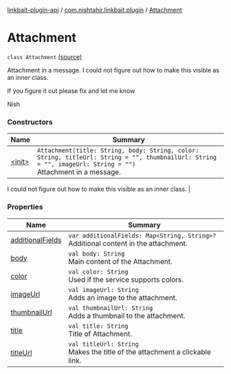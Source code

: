 [linkbait-plugin-api](../../index.md) / [com.nishtahir.linkbait.plugin](../index.md) / [Attachment](.)

# Attachment

`class Attachment` [(source)](https://gitlab.com/nishtahir/linkbait/tree/master/linkbait-plugin-api/src/main/kotlin//com/nishtahir/linkbait/plugin/Attachment.kt#L13)

Attachment in a message.
I could not figure out how to make this
visible as an inner class.

If you figure it out please fix and let me know

Nish

### Constructors

| Name | Summary |
|---|---|
| [&lt;init&gt;](-init-.md) | `Attachment(title: String, body: String, color: String, titleUrl: String = "", thumbnailUrl: String = "", imageUrl: String = "")`<br>Attachment in a message.
I could not figure out how to make this
visible as an inner class. |

### Properties

| Name | Summary |
|---|---|
| [additionalFields](additional-fields.md) | `var additionalFields: Map<String, String>?`<br>Additional content in the attachment. |
| [body](body.md) | `val body: String`<br>Main content of the Attachment. |
| [color](color.md) | `val color: String`<br>Used if the service supports colors. |
| [imageUrl](image-url.md) | `val imageUrl: String`<br>Adds an image to the attachment. |
| [thumbnailUrl](thumbnail-url.md) | `val thumbnailUrl: String`<br>Adds a thumbnail to the attachment. |
| [title](title.md) | `val title: String`<br>Title of Attachment. |
| [titleUrl](title-url.md) | `val titleUrl: String`<br>Makes the title of the attachment a clickable link. |
